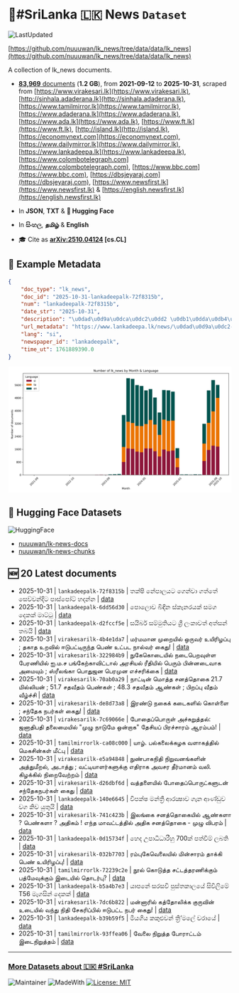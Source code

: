# 📄#SriLanka 🇱🇰 News `Dataset`

![LastUpdated](https://img.shields.io/badge/last_updated-2025--10--31_11:49:14-green)

[https://github.com/nuuuwan/lk_news/tree/data/data/lk_news](https://github.com/nuuuwan/lk_news/tree/data/data/lk_news)

A collection of lk_news documents.

- [**83,969** documents](https://github.com/nuuuwan/lk_news/tree/data/data/lk_news) (**1.2 GB**), from **2021-09-12** to **2025-10-31**, scraped from [https://www.virakesari.lk](https://www.virakesari.lk), [http://sinhala.adaderana.lk](http://sinhala.adaderana.lk), [https://www.tamilmirror.lk](https://www.tamilmirror.lk), [https://www.adaderana.lk](https://www.adaderana.lk), [https://www.ada.lk](https://www.ada.lk), [https://www.ft.lk](https://www.ft.lk), [http://island.lk](http://island.lk), [https://economynext.com](https://economynext.com), [https://www.dailymirror.lk](https://www.dailymirror.lk), [https://www.lankadeepa.lk](https://www.lankadeepa.lk), [https://www.colombotelegraph.com](https://www.colombotelegraph.com), [https://www.bbc.com](https://www.bbc.com), [https://dbsjeyaraj.com](https://dbsjeyaraj.com), [https://www.newsfirst.lk](https://www.newsfirst.lk) & [https://english.newsfirst.lk](https://english.newsfirst.lk)

- In **JSON**, **TXT** & **🤗 Hugging Face**

- In **සිංහල**, **தமிழ்** & **English**

- 🎓 Cite as **[arXiv:2510.04124](https://arxiv.org/abs/2510.04124) [cs.CL]**

## 📝 Example Metadata

```json
{
    "doc_type": "lk_news",
    "doc_id": "2025-10-31-lankadeepalk-72f8315b",
    "num": "lankadeepalk-72f8315b",
    "date_str": "2025-10-31",
    "description": "\u0dad\u0d9a\u0dca\u0dc2\u0dd2 \u0db1\u0dda\u0db4\u0dcf\u0dbd\u0dba\u0da7 \u0d9c\u0dd9\u0db1\u0dca\u0dc0\u0dcf \u0d9c\u0dad\u0dca\u0dad\u0dda \u0dc3\u0dd9\u0dc0\u0dca\u0dc0\u0db1\u0dca\u0daf\u0dd2\u0da7 \u0db4\u0dcf\u0dc3\u0dca\u0db4\u0ddd\u0da7\u0dca \u0dc4\u0daf\u0db1\u0dca\u0db1",
    "url_metadata": "https://www.lankadeepa.lk/news/\u0dad\u0d9a\u0dc2-\u0db1\u0db4\u0dbd\u0dba\u0da7-\u0d9c\u0db1\u0dc0-\u0d9c\u0dad\u0dad-\u0dc3\u0dc0\u0dc0\u0db1\u0daf\u0da7-\u0db4\u0dc3\u0db4\u0da7-\u0dc4\u0daf\u0db1\u0db1/101-682412",
    "lang": "si",
    "newspaper_id": "lankadeepalk",
    "time_ut": 1761889390.0
}
```

![Chart](https://raw.githubusercontent.com/nuuuwan/lk_news/refs/heads/data/data/lk_news/docs_by_month_and_lang.png)

## 🤗 Hugging Face Datasets

![HuggingFace](https://img.shields.io/badge/-HuggingFace-FDEE21?style=for-the-badge&logo=HuggingFace)

- [nuuuwan/lk-news-docs](https://huggingface.co/datasets/nuuuwan/lk-news-docs)
- [nuuuwan/lk-news-chunks](https://huggingface.co/datasets/nuuuwan/lk-news-chunks)

## 🆕 20 Latest documents

- 2025-10-31 | `lankadeepalk-72f8315b` | තක්ෂි නේපාලයට ගෙන්වා ගත්තේ සෙව්වන්දිට පාස්පෝට් හදන්න | [data](https://github.com/nuuuwan/lk_news/tree/data/data/lk_news/2020s/2025/2025-10-31-lankadeepalk-72f8315b)
- 2025-10-31 | `lankadeepalk-6dd56d30` | පොලොව බිඳින ස්කෑනරයක් සමග දෙකක් මාට්ටු | [data](https://github.com/nuuuwan/lk_news/tree/data/data/lk_news/2020s/2025/2025-10-31-lankadeepalk-6dd56d30)
- 2025-10-31 | `lankadeepalk-d2fccf5e` | සයිබර් සම්මුතියට ශ්‍රී ලංකාවත් අත්සන් තබයි | [data](https://github.com/nuuuwan/lk_news/tree/data/data/lk_news/2020s/2025/2025-10-31-lankadeepalk-d2fccf5e)
- 2025-10-31 | `virakesarilk-4b4e1da7` | மர்மமான முறையில் ஒருவர் உயிரிழப்பு ; தகாத உறவில் ஈடுபட்டிருந்த பெண் உட்பட நால்வர் கைது! | [data](https://github.com/nuuuwan/lk_news/tree/data/data/lk_news/2020s/2025/2025-10-31-virakesarilk-4b4e1da7)
- 2025-10-31 | `virakesarilk-322984b9` | நுகேகொடையில் நடைபெறவுள்ள பேரணியில் ஐ.ம.ச பங்கேற்காவிட்டால் அரசியல் ரீதியில் பெரும் பின்னடைவாக அமையும் ;  ஸ்ரீலங்கா பொதுஜன பெரமுன எச்சரிக்கை | [data](https://github.com/nuuuwan/lk_news/tree/data/data/lk_news/2020s/2025/2025-10-31-virakesarilk-322984b9)
- 2025-10-31 | `virakesarilk-70ab0a29` | நாட்டின் மொத்த சனத்தொகை 21.7 மில்லியன் ; 51.7 சதவீதம் பெண்கள் ; 48.3 சதவீதம் ஆண்கள் ; பிறப்பு வீதம் வீழ்ச்சி | [data](https://github.com/nuuuwan/lk_news/tree/data/data/lk_news/2020s/2025/2025-10-31-virakesarilk-70ab0a29)
- 2025-10-31 | `virakesarilk-de8d73a8` | இரண்டு நகைக் கடைகளில் கொள்ளை ; சந்தேக நபர்கள் கைது! | [data](https://github.com/nuuuwan/lk_news/tree/data/data/lk_news/2020s/2025/2025-10-31-virakesarilk-de8d73a8)
- 2025-10-31 | `virakesarilk-7c69066e` | போதைப்பொருள் அச்சுறுத்தல்: ஜனாதிபதி தலைமையில் "முழு நாடுமே ஒன்றாக" தேசியப் பிரச்சாரம் ஆரம்பம்! | [data](https://github.com/nuuuwan/lk_news/tree/data/data/lk_news/2020s/2025/2025-10-31-virakesarilk-7c69066e)
- 2025-10-31 | `tamilmirrorlk-ca08c000` | யாழ். பல்கலைக்கழக வளாகத்தில் மெகசின்கள் மீட்பு | [data](https://github.com/nuuuwan/lk_news/tree/data/data/lk_news/2020s/2025/2025-10-31-tamilmirrorlk-ca08c000)
- 2025-10-31 | `virakesarilk-e5a94848` | நுண்பாகநிதி நிறுவனங்களின் அத்துமீறல், அடாத்து ; வட்டியாளர்களுக்கு எதிராக அவசர தீர்மானம் வலி. கிழக்கில் நிறைவேற்றம் | [data](https://github.com/nuuuwan/lk_news/tree/data/data/lk_news/2020s/2025/2025-10-31-virakesarilk-e5a94848)
- 2025-10-31 | `virakesarilk-d26dbf6d` | வத்தளையில் போதைப்பொருட்களுடன் சந்தேகநபர்கள் கைது | [data](https://github.com/nuuuwan/lk_news/tree/data/data/lk_news/2020s/2025/2025-10-31-virakesarilk-d26dbf6d)
- 2025-10-31 | `lankadeepalk-140e6645` | විපක්ෂ මන්ත්‍රී ආරක්‍ෂාව ගැන ආණ්ඩුව වග කිව යුතුයි | [data](https://github.com/nuuuwan/lk_news/tree/data/data/lk_news/2020s/2025/2025-10-31-lankadeepalk-140e6645)
- 2025-10-31 | `virakesarilk-741c423b` | இலங்கை சனத்தொகையில் ஆண்களா ? பெண்களா ? அதிகம் ! எந்த மாவட்டத்தில் அதிக சனத்தொகை - முழு விபரம் | [data](https://github.com/nuuuwan/lk_news/tree/data/data/lk_news/2020s/2025/2025-10-31-virakesarilk-741c423b)
- 2025-10-31 | `lankadeepalk-0d15734f` | හෙද උපාධිධාරීහු 700ක් පත්වීම් ලබති | [data](https://github.com/nuuuwan/lk_news/tree/data/data/lk_news/2020s/2025/2025-10-31-lankadeepalk-0d15734f)
- 2025-10-31 | `virakesarilk-032b7703` | ரம்புகேவெலையில் மின்சாரம் தாக்கி பெண் உயிரிழப்பு! | [data](https://github.com/nuuuwan/lk_news/tree/data/data/lk_news/2020s/2025/2025-10-31-virakesarilk-032b7703)
- 2025-10-31 | `tamilmirrorlk-72239c2e` | நூல் கொடுத்த சட்டத்தரணிக்கும் பத்மேவுக்கும் இடையில் தொடர்பு? | [data](https://github.com/nuuuwan/lk_news/tree/data/data/lk_news/2020s/2025/2025-10-31-tamilmirrorlk-72239c2e)
- 2025-10-31 | `lankadeepalk-b5a4b7e3` | යාපනේ සරසවි පුස්තකාලයේ  සිවිලිමේ T56 මැගසින් දෙකක් | [data](https://github.com/nuuuwan/lk_news/tree/data/data/lk_news/2020s/2025/2025-10-31-lankadeepalk-b5a4b7e3)
- 2025-10-31 | `virakesarilk-7dc6b822` | மன்னாரில் கத்தோலிக்க குருவின் உடையில் வந்து நிதி சேகரிப்பில் ஈடுபட்ட நபர் கைது! | [data](https://github.com/nuuuwan/lk_news/tree/data/data/lk_news/2020s/2025/2025-10-31-virakesarilk-7dc6b822)
- 2025-10-31 | `lankadeepalk-b39b59f5` | මියගිය කකුළුවන් ත්‍රි‘මලේ වරායේ | [data](https://github.com/nuuuwan/lk_news/tree/data/data/lk_news/2020s/2025/2025-10-31-lankadeepalk-b39b59f5)
- 2025-10-31 | `tamilmirrorlk-93ffea06` | வேலை நிறுத்த போராட்டம் இடைநிறுத்தம் | [data](https://github.com/nuuuwan/lk_news/tree/data/data/lk_news/2020s/2025/2025-10-31-tamilmirrorlk-93ffea06)

---

### [More Datasets about 🇱🇰 #SriLanka](https://github.com/nuuuwan/lk_datasets)

![Maintainer](https://img.shields.io/badge/maintainer-nuuuwan-red)
![MadeWith](https://img.shields.io/badge/made_with-python-blue)
[![License: MIT](https://img.shields.io/badge/License-MIT-yellow.svg)](https://opensource.org/licenses/MIT)

